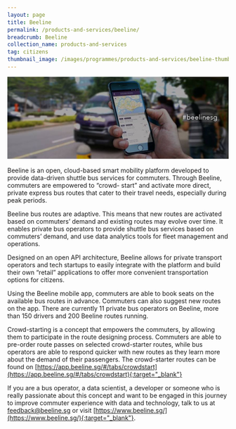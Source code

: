 ```yaml
---
layout: page
title: Beeline
permalink: /products-and-services/beeline/
breadcrumb: Beeline
collection_name: products-and-services
tag: citizens
thumbnail_image: /images/programmes/products-and-services/beeline-thumbnail.png
---
```


![Beeline](/images/programmes/products-and-services/beelineSG.jpg)

Beeline is an open, cloud-based smart mobility platform developed to provide data-driven shuttle bus services for commuters. Through Beeline, commuters are empowered to “crowd- start” and activate more direct, private express bus routes that cater to their travel needs, especially during peak periods. 

Beeline bus routes are adaptive. This means that new routes are activated based on commuters’ demand and existing routes may evolve over time. It enables private bus operators to provide shuttle bus services based on commuters’ demand, and use data analytics tools for fleet management and operations. 

Designed on an open API architecture, Beeline allows for private transport operators and tech startups to easily integrate with the platform and build their own “retail” applications to offer more convenient transportation options for citizens.

Using the Beeline mobile app, commuters are able to book seats on the available bus routes in advance. Commuters can also suggest new routes on the app. There are currently 11 private bus operators on Beeline, more than 150 drivers and 200 Beeline routes running.

Crowd-starting is a concept that empowers the commuters, by allowing them to participate in the route designing process. Commuters are able to pre-order route passes on selected crowd-starter routes, while bus operators are able to respond quicker with new routes as they learn more about the demand of their passengers. The crowd-starter routes can be found on [https://app.beeline.sg/#/tabs/crowdstart](https://app.beeline.sg/#/tabs/crowdstart){:target="_blank"}

If you are a bus operator, a data scientist, a developer or someone who is really passionate about this concept and want to be engaged in this journey to improve commuter experience with data and technology, talk to us at [feedback@beeline.sg](mailto:feedback@beeline.sg) or visit [https://www.beeline.sg/](https://www.beeline.sg/){:target="_blank"}.
